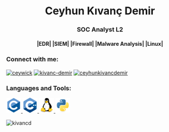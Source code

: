 <h1 align="center">Ceyhun Kıvanç Demir</h1>
<h3 align="center">SOC Analyst L2</h3>
<h4 align="center">|EDR| |SIEM| |Firewall| |Malware Analysis| |Linux|</h4>

<script src="https://tryhackme.com/badge/1938031"></script>

<h3 align="left">Connect with me:</h3>
<p align="left">
<a href="https://twitter.com/ceywick" target="blank"><img align="center" src="https://raw.githubusercontent.com/rahuldkjain/github-profile-readme-generator/master/src/images/icons/Social/twitter.svg" alt="ceywick" height="30" width="40" /></a>
<a href="https://linkedin.com/in/kivanc-demir" target="blank"><img align="center" src="https://raw.githubusercontent.com/rahuldkjain/github-profile-readme-generator/master/src/images/icons/Social/linked-in-alt.svg" alt="kivanc-demir" height="30" width="40" /></a>
<a href="https://instagram.com/ceyhunkivancdemir" target="blank"><img align="center" src="https://raw.githubusercontent.com/rahuldkjain/github-profile-readme-generator/master/src/images/icons/Social/instagram.svg" alt="ceyhunkivancdemir" height="30" width="40" /></a>
</p>

<h3 align="left">Languages and Tools:</h3>
<p align="left"> <a href="https://www.cprogramming.com/" target="_blank" rel="noreferrer"> <img src="https://raw.githubusercontent.com/devicons/devicon/master/icons/c/c-original.svg" alt="c" width="40" height="40"/> </a> <a href="https://www.w3schools.com/cpp/" target="_blank" rel="noreferrer"> <img src="https://raw.githubusercontent.com/devicons/devicon/master/icons/cplusplus/cplusplus-original.svg" alt="cplusplus" width="40" height="40"/> </a> <a href="https://www.linux.org/" target="_blank" rel="noreferrer"> <img src="https://raw.githubusercontent.com/devicons/devicon/master/icons/linux/linux-original.svg" alt="linux" width="40" height="40"/> </a> <a href="https://www.python.org" target="_blank" rel="noreferrer"> <img src="https://raw.githubusercontent.com/devicons/devicon/master/icons/python/python-original.svg" alt="python" width="40" height="40"/> </a> </p>

<p><img align="center" src="https://github-readme-stats.vercel.app/api/top-langs?username=kivancd&show_icons=true&locale=en&layout=compact" alt="kivancd" /></p>
